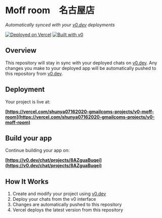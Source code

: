 # Moff room　名古屋店

*Automatically synced with your [v0.dev](https://v0.dev) deployments*

[![Deployed on Vercel](https://img.shields.io/badge/Deployed%20on-Vercel-black?style=for-the-badge&logo=vercel)](https://vercel.com/shunya07162020-gmailcoms-projects/v0-moff-room)
[![Built with v0](https://img.shields.io/badge/Built%20with-v0.dev-black?style=for-the-badge)](https://v0.dev/chat/projects/8AZguaBuqei)

## Overview

This repository will stay in sync with your deployed chats on [v0.dev](https://v0.dev).
Any changes you make to your deployed app will be automatically pushed to this repository from [v0.dev](https://v0.dev).

## Deployment

Your project is live at:

**[https://vercel.com/shunya07162020-gmailcoms-projects/v0-moff-room](https://vercel.com/shunya07162020-gmailcoms-projects/v0-moff-room)**

## Build your app

Continue building your app on:

**[https://v0.dev/chat/projects/8AZguaBuqei](https://v0.dev/chat/projects/8AZguaBuqei)**

## How It Works

1. Create and modify your project using [v0.dev](https://v0.dev)
2. Deploy your chats from the v0 interface
3. Changes are automatically pushed to this repository
4. Vercel deploys the latest version from this repository
